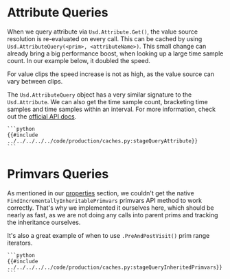 # Attribute Queries <a name="attribute"></a>
When we query attribute via `Usd.Attribute.Get()`, the value source resolution is re-evaluated on every call.
This can be cached by using `Usd.AttributeQuery(<prim>, <attributeName>)`. This small change can already bring a big performance boost, when looking up a large time sample count. In our example below, it doubled the speed.

For value clips the speed increase is not as high, as the value source can vary between clips.

The `Usd.AttributeQuery` object has a very similar signature to the `Usd.Attribute`. We can also get the time sample count, bracketing time samples and time samples within an interval.
For more information, check out the [official API docs](https://openusd.org/dev/api/class_usd_attribute_query.html).

~~~admonish info title=""
```python
{{#include ../../../../../code/production/caches.py:stageQueryAttribute}}
```
~~~

# Primvars Queries <a name="primvars"></a>
As mentioned in our [properties](../../core/elements/property.md#reading-inherited-primvars) section, we couldn't get the native `FindIncrementallyInheritablePrimvars` primvars API method to work correctly. That's why we implemented it ourselves here, which should be nearly as fast, as we are not doing any calls into parent prims and tracking the inheritance ourselves.

It's also a great example of when to use `.PreAndPostVisit()` prim range iterators.

~~~admonish info title=""
```python
{{#include ../../../../../code/production/caches.py:stageQueryInheritedPrimvars}}
```
~~~